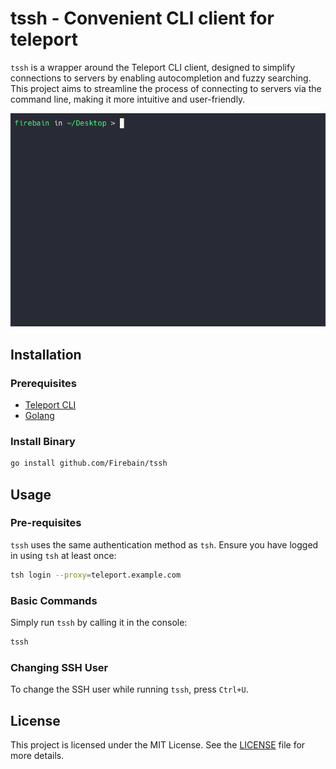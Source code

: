 # tssh - Convenient CLI client for teleport

`tssh` is a wrapper around the Teleport CLI client, designed to simplify connections to servers by enabling autocompletion and fuzzy searching. This project aims to streamline the process of connecting to servers via the command line, making it more intuitive and user-friendly.

![tssh](./preview.gif)

## Installation

### Prerequisites

- [Teleport CLI](https://goteleport.com/docs/installation/)
- [Golang](https://go.dev/dl/)

### Install Binary

```sh
go install github.com/Firebain/tssh
```

## Usage

### Pre-requisites

`tssh` uses the same authentication method as `tsh`. Ensure you have logged in using `tsh` at least once:

```sh
tsh login --proxy=teleport.example.com
```

### Basic Commands

Simply run `tssh` by calling it in the console:

```sh
tssh
```

### Changing SSH User

To change the SSH user while running `tssh`, press `Ctrl+U`.

## License

This project is licensed under the MIT License. See the [LICENSE](./LICENSE.txt) file for more details.
